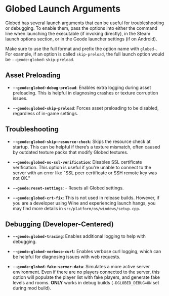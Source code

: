 # Globed Launch Arguments

Globed has several launch arguments that can be useful for troubleshooting or debugging. To enable them, pass the options into either the command line when launching the executable (if invoking directly), in the Steam launch options section, or in the Geode launcher settings (if on Android).

Make sure to use the full format and prefix the option name with `globed-`. For example, if an option is called `skip-preload`, the full launch option would be `--geode:globed-skip-preload`.

## Asset Preloading

- **`--geode:globed-debug-preload`**: Enables extra logging during asset preloading. This is helpful in diagnosing crashes or texture corruption issues.
  
- **`--geode:globed-skip-preload`**: Forces asset preloading to be disabled, regardless of in-game settings.

## Troubleshooting

- **`--geode:globed-skip-resource-check`**: Skips the resource check at startup. This can be helpful if there’s a texture mismatch, often caused by outdated texture packs that modify Globed textures.
  
- **`--geode:globed-no-ssl-verification`**: Disables SSL certificate verification. This option is useful if you're unable to connect to the server with an error like "SSL peer certificate or SSH remote key was not OK."

- **`--geode:reset-settings`**: - Resets all Globed settings.
  
- **`--geode:globed-crt-fix`**: This is not used in release builds. However, if you are a developer using Wine and experiencing launch hangs, you may find more details in `src/platform/os/windows/setup.cpp`.

## Debugging (Developer-Centered)

- **`--geode:globed-tracing`**: Enables additional logging to help with debugging.
  
- **`--geode:globed-verbose-curl`**: Enables verbose curl logging, which can be helpful for diagnosing issues with web requests.
  
- **`--geode:globed-fake-server-data`**: Simulates a more active server environment. Even if there are no players connected to the server, this option will populate the player list with fake players, and generate fake levels and rooms. **ONLY** works in debug builds (`-DGLOBED_DEBUG=ON` set during mod build).
